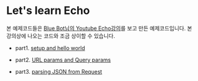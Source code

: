 # Let's learn Echo 

본 예제코드들은 [Blue Bot님의 Youtube Echo강의](https://www.youtube.com/playlist?list=PLFmONUGpIk0YwlJMZOo21a9Q1juVrk4YY)를 보고 만든 예제코드입니다. 본 강의상에 나오는 코드와 조금 상이할 수 있습니다.  

- part1. [setup and hello world](./part1)

- part2. [URL params and Query params](./part2)

- part3. [parsing JSON from Request](./part3)

